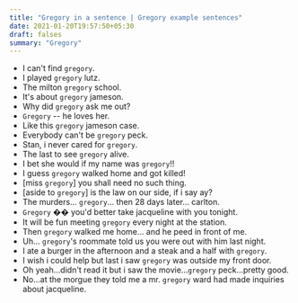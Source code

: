 ```yaml
---
title: "Gregory in a sentence | Gregory example sentences"
date: 2021-01-20T19:57:50+05:30
draft: falses
summary: "Gregory"
---
```

- I can't find `gregory`.
- I played `gregory` lutz.
- The milton `gregory` school.
- It's about `gregory` jameson.
- Why did `gregory` ask me out?
- `Gregory` -- he loves her.
- Like this `gregory` jameson case.
- Everybody can't be `gregory` peck.
- Stan, i never cared for `gregory`.
- The last to see `gregory` alive.
- I bet she would if my name was `gregory`!!
- I guess `gregory` walked home and got killed!
- [miss `gregory`] you shall need no such thing.
- [aside to `gregory`] is the law on our side, if i say ay?
- The murders... `gregory`... then 28 days later... carlton.
- `Gregory` �� you'd better take jacqueline with you tonight.
- It will be fun meeting `gregory` every night at the station.
- Then `gregory` walked me home... and he peed in front of me.
- Uh... `gregory`'s roommate told us you were out with him last night.
- I ate a burger in the afternoon and a steak and a half with `gregory`.
- I wish i could help but last i saw `gregory` was outside my front door.
- Oh yeah...didn't read it but i saw the movie...`gregory` peck...pretty good.
- No...at the morgue they told me a mr. `gregory` ward had made inquiries about jacqueline.
                 
